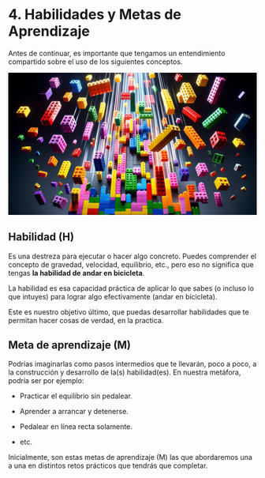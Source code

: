 # 4. Habilidades y Metas de Aprendizaje

Antes de continuar, es importante que tengamos un entendimiento compartido sobre el uso de los siguientes conceptos. 

![](assets/a097d308964f1d213e348a8cc0706fe5dda2a4f0.jpg)

## Habilidad (H)

Es una destreza para ejecutar o hacer algo concreto. Puedes comprender el concepto de gravedad, velocidad, equilibrio, etc., pero eso no significa que tengas **la habilidad de andar en bicicleta**.

La habilidad es esa capacidad práctica de aplicar lo que sabes (o incluso lo que intuyes) para lograr algo efectivamente (andar en bicicleta).

Este es nuestro objetivo último, que puedas desarrollar habilidades que te permitan hacer cosas de verdad, en la practica.

## Meta de aprendizaje (M)

Podrías imaginarlas como pasos intermedios que te llevarán, poco a poco, a la construcción y desarrollo de la(s) habilidad(es). En nuestra metáfora, podría ser por ejemplo:

- Practicar el equilibrio sin pedalear.

- Aprender a arrancar y detenerse.

- Pedalear en línea recta solamente.

- etc.

Inicialmente, son estas metas de aprendizaje (M) las que abordaremos una a una en distintos retos prácticos que tendrás que completar.

